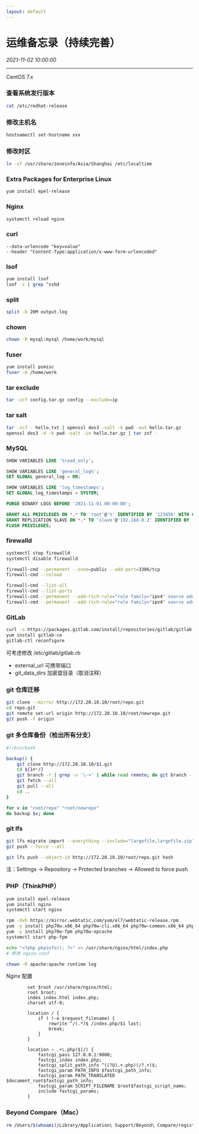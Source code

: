 ```yaml
---
layout: default
---
```


# 运维备忘录（持续完善）
_2021-11-02 10:00:00_

* * *

CentOS 7.x

### 查看系统发行版本
```bash
cat /etc/redhat-release
```

### 修改主机名
```bash
hostnamectl set-hostname xxx
```

### 修改时区
```bash
ln -sf /usr/share/zoneinfo/Asia/Shanghai /etc/localtime
```

### Extra Packages for Enterprise Linux
```bash
yum install epel-release
```

### Nginx
```bash
systemctl reload nginx
```

### curl
```
--data-urlencode "key=value"
--header "Content-Type:application/x-www-form-urlencoded"
```

### lsof
```bash
yum install lsof
lsof -i | grep ^sshd
```

### split
```bash
split -b 20M output.log
```

### chown
```bash
chown -R mysql:mysql /home/work/mysql
```

### fuser
```bash
yum install psmisc
fuser -m /home/work
```

### tar exclude
```bash
tar -zcf config.tar.gz config --exclude=ip
```

### tar salt
```bash
tar -zcf - hello.txt | openssl des3 -salt -k pwd -out hello.tar.gz
openssl des3 -d -k pwd -salt -in hello.tar.gz | tar zxf -
```

### MySQL
```sql
SHOW VARIABLES LIKE '%read_only';

SHOW VARIABLES LIKE 'general_log%';
SET GLOBAL general_log = ON;

SHOW VARIABLES LIKE 'log_timestamps';
SET GLOBAL log_timestamps = SYSTEM;

PURGE BINARY LOGS BEFORE '2021-11-01 00:00:00';

GRANT ALL PRIVILEGES ON *.* TO 'root'@'%' IDENTIFIED BY '123456' WITH GRANT OPTION;
GRANT REPLICATION SLAVE ON *.* TO 'slave'@'192.168.0.2' IDENTIFIED BY '123456';
FLUSH PRIVILEGES;
```

### firewalld
```bash
systemctl stop firewalld
systemctl disable firewalld

firewall-cmd --permanent --zone=public --add-port=3306/tcp
firewall-cmd --reload

firewall-cmd --list-all
firewall-cmd --list-ports
firewall-cmd --permanent --add-rich-rule="rule family="ipv4" source address="192.168.0.0/24" port port="1-65535" protocol="tcp" accept"
firewall-cmd --permanent --add-rich-rule="rule family="ipv4" source address="192.168.0.0/24" accept"
```

### GitLab
```bash
curl -s https://packages.gitlab.com/install/repositories/gitlab/gitlab-ce/script.rpm.sh | bash
yum install gitlab-ce
gitlab-ctl reconfigure
```

可考虑修改 /etc/gitlab/gitlab.rb
* external_url 可携带端口
* git_data_dirs 加密盘目录（取消注释）

### git 仓库迁移
```bash
git clone --mirror http://172.20.10.10/root/repo.git
cd repo.git
git remote set-url origin http://172.20.10.10/root/newrepo.git
git push -f origin
```

### git 多仓库备份（检出所有分支）
```bash
#!/bin/bash

backup() {
    git clone http://172.20.10.10/$1.git
    cd ${1#*/}
    git branch -r | grep -v '\->' | while read remote; do git branch --track "${remote#origin/}" "$remote"; done
    git fetch --all
    git pull --all
    cd ..
}

for v in "root/repo" "root/newrepo"
do backup $v; done
```

### git lfs
```bash
git lfs migrate import --everything --include="largefile,largefile.zip"
git push --force --all

git lfs push --object-id http://172.20.10.10/root/repo.git hash
```

注：Settings -> Repository -> Protected branches -> Allowed to force push

### PHP（ThinkPHP）
```bash
yum install epel-release
yum install nginx
systemctl start nginx

rpm -Uvh https://mirror.webtatic.com/yum/el7/webtatic-release.rpm
yum -y install php70w.x86_64 php70w-cli.x86_64 php70w-common.x86_64 php70w-gd.x86_64 php70w-ldap.x86_64 php70w-mbstring.x86_64 php70w-mcrypt.x86_64 php70w-mysql.x86_64 php70w-pdo.x86_64 php70w-pecl-redis.x86_64
yum -y install php70w-fpm php70w-opcache
systemctl start php-fpm

echo "<?php phpinfo(); ?>" >> /usr/share/nginx/html/index.php
# 修改 nginx.conf

chown -R apache:apache runtime log
```

Nginx 配置
```nginx
        set $root /usr/share/nginx/html;
        root $root;
        index index.html index.php;
        charset utf-8;

        location / {
            if ( !-e $request_filename) {
                rewrite ^/(.*)$ /index.php/$1 last;
                break;
            }
        }

        location ~ .+\.php($|/) {
            fastcgi_pass 127.0.0.1:9000;
            fastcgi_index index.php;
            fastcgi_split_path_info ^((?U).+.php)(/?.+)$;
            fastcgi_param PATH_INFO $fastcgi_path_info;
            fastcgi_param PATH_TRANSLATED $document_root$fastcgi_path_info;
            fastcgi_param SCRIPT_FILENAME $root$fastcgi_script_name;
            include fastcgi_params;
        }
```

### Beyond Compare（Mac）
```bash
rm /Users/$(whoami)/Library/Application\ Support/Beyond\ Compare/registry.dat
```
